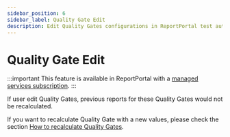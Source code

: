 ```yaml
---
sidebar_position: 6
sidebar_label: Quality Gate Edit
description: Edit Quality Gates configurations in ReportPortal test automation reporting tools for quality control management.
---
```


# Quality Gate Edit

:::important
This feature is available in ReportPortal with a [managed services subscription](https://reportportal.io/pricing/on-premises).
:::

If user edit Quality Gates, previous reports for these Quality Gates would not be recalculated.

If you want to recalculate Quality Gate with a new values, please check the  section [How to recalculate Quality Gates](/quality-gates/AssessmentOfTestResultsUsingQualityGates#how-to-recalculate-quality-gates).
